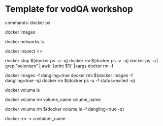 # Template for vodQA workshop

commands:
docker ps

docker images

docker networks ls

docker inspect <>

docker stop $(docker ps -a -q)
docker rm $(docker ps -a -q)
docker ps -a | grep "selenium" | awk '{print $1}' |xargs docker rm -f

docker images -f dangling=true
docker rmi $(docker images -f dangling=true -q)
docker rm $(docker ps -a -f status=exited -q)


docker volume ls

docker volume rm volume_name volume_name

docker volume rm $(docker volume ls -f dangling=true -q)

docker rm -v container_name